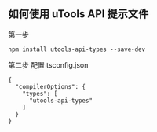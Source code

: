 ## 如何使用 uTools API 提示文件

第一步
```
npm install utools-api-types --save-dev
```

第二步 配置 tsconfig.json

```
{
  "compilerOptions": {
    "types": [
      "utools-api-types"
    ]
  }
}
```